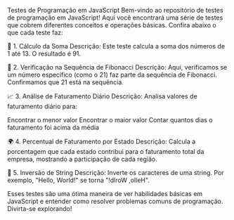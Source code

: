 Testes de Programação em JavaScript
Bem-vindo ao repositório de testes de programação em JavaScript! Aqui você encontrará uma série de testes que cobrem diferentes conceitos e operações básicas. Confira abaixo o que cada teste faz:

🧮 1. Cálculo da Soma
Descrição:
Este teste calcula a soma dos números de 1 até 13. O resultado é 91.

🔢 2. Verificação na Sequência de Fibonacci
Descrição:
Aqui, verificamos se um número específico (como o 21) faz parte da sequência de Fibonacci. Confirmamos que 21 está na sequência.

📈 3. Análise de Faturamento Diário
Descrição:
Analisa valores de faturamento diário para:

Encontrar o menor valor
Encontrar o maior valor
Contar quantos dias o faturamento foi acima da média

🌍 4. Percentual de Faturamento por Estado
Descrição:
Calcula a porcentagem que cada estado contribui para o faturamento total da empresa, mostrando a participação de cada região.

🔄 5. Inversão de String
Descrição:
Inverte os caracteres de uma string. Por exemplo, "Hello, World!" se torna "!dlroW ,olleH".

Esses testes são uma ótima maneira de ver habilidades básicas em JavaScript e entender como resolver problemas comuns de programação. Divirta-se explorando!
